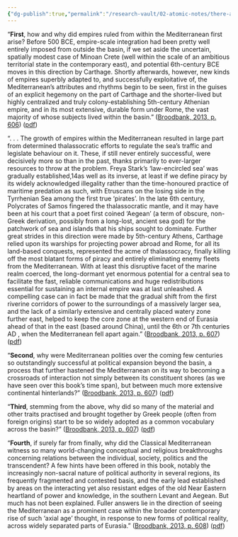 ```yaml
---
{"dg-publish":true,"permalink":"/research-vault/02-atomic-notes/there-are-four-main-questions-that-study-of-the-ancient-mediterranean-begs-concerning-the-subsequent-development-of-the-region/"}
---
```


“**First**, how and why did empires ruled from within the Mediterranean first arise? Before 500 BCE, empire-scale integration had been pretty well entirely imposed from outside the basin, if we set aside the uncertain, spatially modest case of Minoan Crete (well within the scale of an ambitious territorial state in the contemporary east), and potential 6th-century BCE moves in this direction by Carthage. Shortly afterwards, however, new kinds of empires superbly adapted to, and successfully exploitative of, the Mediterranean’s attributes and rhythms begin to be seen, first in the guises of an explicit hegemony on the part of Carthage and the shorter-lived but highly centralized and truly colony-establishing 5th-century Athenian empire, and in its most extensive, durable form under Rome, the vast majority of whose subjects lived within the basin.” ([Broodbank, 2013, p. 606](zotero://select/library/items/IR54JIQG)) ([pdf](zotero://open-pdf/library/items/85K7BT2G?page=564&annotation=A76QQ27A))

“. . . The growth of empires within the Mediterranean resulted in large part from determined thalassocratic efforts to regulate the sea’s traffic and legislate behaviour on it. These, if still never entirely successful, were decisively more so than in the past, thanks primarily to ever-larger resources to throw at the problem. Freya Stark’s ‘law-encircled sea’ was gradually established,14as well as its inverse, at least if we define piracy by its widely acknowledged illegality rather than the time-honoured practice of maritime predation as such, with Etruscans on the losing side in the Tyrrhenian Sea among the first true ‘pirates’. In the late 6th century, Polycrates of Samos fingered the thalassocratic mantle, and it may have been at his court that a poet first coined ‘Aegean’ (a term of obscure, non-Greek derivation, possibly from a long-lost, ancient sea god) for the patchwork of sea and islands that his ships sought to dominate. Further great strides in this direction were made by 5th-century Athens, Carthage relied upon its warships for projecting power abroad and Rome, for all its land-based conquests, represented the acme of thalassocracy, finally killing off the most blatant forms of piracy and entirely eliminating enemy fleets from the Mediterranean. With at least this disruptive facet of the marine realm coerced, the long-dormant yet enormous potential for a central sea to facilitate the fast, reliable communications and huge redistributions essential for sustaining an internal empire was at last unleashed. A compelling case can in fact be made that the gradual shift from the first riverine corridors of power to the surroundings of a massively larger sea, and the lack of a similarly extensive and centrally placed watery zone further east, helped to keep the core zone at the western end of Eurasia ahead of that in the east (based around China), until the 6th or 7th centuries AD , when the Mediterranean fell apart again.” ([Broodbank, 2013, p. 607](zotero://select/library/items/IR54JIQG)) ([pdf](zotero://open-pdf/library/items/85K7BT2G?page=565&annotation=3G57ZZCX))

“**Second**, why were Mediterranean polities over the coming few centuries so outstandingly successful at political expansion beyond the basin, a process that further hastened the Mediterranean on its way to becoming a crossroads of interaction not simply between its constituent shores (as we have seen over this book’s time span), but between much more extensive continental hinterlands?” ([Broodbank, 2013, p. 607](zotero://select/library/items/IR54JIQG)) ([pdf](zotero://open-pdf/library/items/85K7BT2G?page=565&annotation=Z4IQ9QV4))

“**Third**, stemming from the above, why did so many of the material and other traits practised and brought together by Greek people (often from foreign origins) start to be so widely adopted as a common vocabulary across the basin?” ([Broodbank, 2013, p. 607](zotero://select/library/items/IR54JIQG)) ([pdf](zotero://open-pdf/library/items/85K7BT2G?page=565&annotation=ZPZ2Z3HA))

“**Fourth**, if surely far from finally, why did the Classical Mediterranean witness so many world-changing conceptual and religious breakthroughs concerning relations between the individual, society, politics and the transcendent? A few hints have been offered in this book, notably the increasingly non-sacral nature of political authority in several regions, its frequently fragmented and contested basis, and the early lead established by areas on the interacting yet also resistant edges of the old Near Eastern heartland of power and knowledge, in the southern Levant and Aegean. But much has not been explained. Fuller answers lie in the direction of seeing the Mediterranean as a prominent case within the broader contemporary rise of such ‘axial age’ thought, in response to new forms of political reality, across widely separated parts of Eurasia.” ([Broodbank, 2013, p. 608](zotero://select/library/items/IR54JIQG)) ([pdf](zotero://open-pdf/library/items/85K7BT2G?page=566&annotation=FQ339H96))